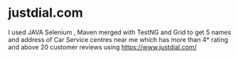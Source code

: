 # justdial.com

I used JAVA Selenium , Maven merged with TestNG and Grid to get 5 names and address of Car Service centres near me which has more than 4* rating and above 20 customer reviews using 
https://www.justdial.com/
